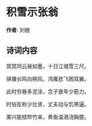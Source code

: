 # 积雪示张翁

**作者**: 刘敞

## 诗词内容

冥冥同云昼如墨，十日江城雪三尺。

骐骥长鸣向朔风，鸿雁悲飞困双翼。

此时穷巷多泥涂，念子衰年少筋力。

时俗反称少壮贤，丈夫动与饥寒逼。

乘兴能枝笻竹来，煮鱼温酒浇胸臆。

